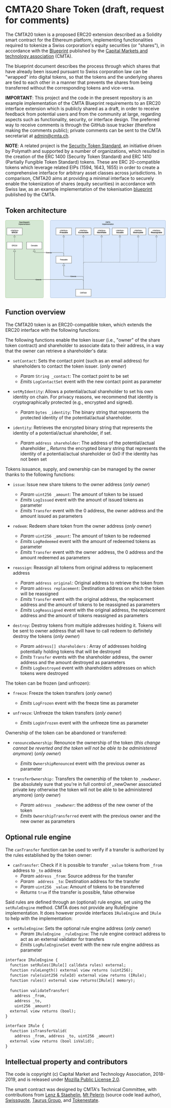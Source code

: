 # CMTA20 Share Token (draft, request for comments)

The CMTA20 token is a proposed ERC20 extension described as a Solidity smart contract for the Ethereum platform, implementing functionalities required to tokenize a Swiss corporation's equity securities (or "shares"), in accordance with the [Blueprint](http://www.cmta.ch/wp-content/uploads/CMTA-Blueprint-for-the-tokenization-of-shares-of-Swiss-corporations-1.pdf) published by the [Capital Markets and technology association](http://www.cmta.ch/) (CMTA).

The blueprint document describes the process through which shares that have already been issued pursuant to Swiss corporation law can be "wrapped" into digital tokens, so that the tokens and the underlying shares are tied to each other in a manner that prevents the shares from being transferred without the corresponding tokens and vice-versa.

**IMPORTANT**: This project and the code in the present repository is an example implementation of the CMTA Blueprint requirements to an ERC20 interface extension which is publicly shared as a draft, in order to receive feedback from potential users and from the community at large, regarding aspects such as functionality, security, or interface design. The preferred way to receive comments is through the GitHub issue tracker (therefore making the comments public); private comments can be sent to the CMTA secretariat at [admin@cmta.ch](mail:admin@cmta.ch).

**NOTE**:
A related project is the [Security Token Standard](https://thesecuritytokenstandard.org/), an initiative driven by Polymath and supported by a number of organizations, which resulted in the creation of the ERC 1400 (Security Token Standard) and ERC 1410 (Partially Fungible Token Standard) tokens. These are ERC 20-compatible tokens which leverage related EIPs (1594, 1643, 1655) in order to create a comprehensive interface for arbitrary asset classes across jurisdictions. In comparison, CMTA20 aims at providing a minimal interface to securely enable the tokenization of shares (equity securities) in accordance with Swiss law, as an example implementation of the tokenisation [blueprint](https://www.cmta.ch/content/52/cmta-blueprint-for-the-tokenization-of-shares-of-swiss-corporations.pdf) published by the CMTA.

## Token architecture

![architecture](./images/architecture.png "Token architecture")

## Function overview

The CMTA20 token is an ERC20-compatible token, which extends the ERC20 interface with the following functions:

The following functions enable the token issuer (i.e., "owner" of the share token contract) and shareholder to associate data to their address, in a way that the owner can retrieve a shareholder's data:

- `setContact`: Sets the contact point (such as an email address) for shareholders to contact the token issuer. (*only owner*)
  - *Param* `String _contact`: The contact point to be set
  - *Emits* `LogContactSet` event with the new contact point as parameter

- `setMyIdentity`: Allows a potential/actual shareholder to set his own identity on chain. For privacy reasons, we recommend that identity is cryptographically protected (e.g., encrypted and signed).
  - *Param* `bytes _identity`: The binary string that represents the protected identity of the potential/actual shareholder.

- `identity`: Retrieves the encrypted binary string that represents the identity of a potential/actual shareholder, if set.
  - *Param* `address shareholder`: The address of the potential/actual shareholder
  _ *Returns* the encrypted binary string that represents the identity of a potential/actual shareholder or 0x0 if the identity has not been set

Tokens issuance, supply, and ownership can be managed by the owner thanks to the following functions:

- `issue`: Issue new share tokens to the owner address (*only owner*)
  - *Param* `uint256 _amount`: The amount of token to be issued
  - *Emits* `LogIssued` event with the amount of issued tokens as parameter
  - *Emits* `Transfer` event with the 0 address, the owner address and the amount issued as parameters

- `redeem`: Redeem share token from the owner address (*only owner*)
  - *Param* `uint256 _amount`: The amount of token to be redeemed
  - *Emits* `LogRedeemed` event with the amount of redeemed tokens as parameter
  - *Emits* `Transfer` event with the owner address, the 0 address and the amount redeemed as parameters

- `reassign`: Reassign all tokens from original address to replacement address
  - *Param* `address original`: Original address to retrieve the token from
  - *Param* `address replacement`: Destination address on which the token will be reassigned
  - *Emits* `Transfer` event with the original address, the replacement address and the amount of tokens to be reassigned as parameters
  - *Emits* `LogReassigned` event with the original address, the replacement address and the amount of tokens reassigned as parameters

- `destroy`: Destroy tokens from multiple addresses holding it. Tokens will be sent to owner address that will have to call redeem to definitely destroy the tokens (*only owner*)
  - *Param* `address[] shareholders` : Array of addresses holding potentially holding tokens that will be destroyed
  - *Emits* `Transfer` events with the shareholder address, the owner address and the amount destroyed as parameters
  - *Emits* `LogDestroyed` event with shareholders addresses on which tokens were destroyed

The token can be frozen (and unfrozen):

- `freeze`: Freeze the token transfers (*only owner*)
  - *Emits* `LogFrozen` event with the freeze time as parameter

- `unfreeze`: Unfreeze the token transfers (*only owner*)
  - *Emits* `LogUnfrozen` event with the unfreeze time as parameter

Ownership of the token can be abandoned or transferred:
  
- `renounceOwnership`: Renounce the ownership of the token (*this change cannot be reverted and the token will not be able to be administered anymore*) (*only owner*)
  - *Emits* `OwnershipRenounced` event with the previous owner as parameter

- `transferOwnership:` Transfers the ownership of the token to `_newOwner`. (be absolutely sure that you're in full control of _newOwner associated private key otherwise the token will not be able to be administered anymore) (*only owner*)
  - *Param* `address _newOwner`: the address of the new owner of the token
  - *Emits* `OwnershipTransferred` event with the previous owner and the new owner as parameters


## Optional rule engine

The `canTransfer` function can be used to verify if a transfer is authorized by the rules established by the token owner:

- `canTransfer`: Check if it is possible to transfer `_value` tokens from `_from` address to `_to` address
  - *Param* `address _from`: Source address for the transfer
  - *Param* ` address _to`: Destination address for the transfer
  - *Param* `uint256 _value`: Amount of tokens to be transferred
  - *Returns* `true` if the transfer is possible, false otherwise

Said rules are defined through an (optional) rule engine, set using the `setRuleEngine` method. CMTA does not provide any RuleEngine implementation. It does however provide interfaces `IRuleEngine` and `IRule` to help with the implementation:

- `setRuleEngine`: Sets the optional rule engine address (*only owner*)
  - *Param* `IRuleEngine _ruleEngine`: The rule engine contract address to act as an external validator for transfers
  - *Emits* `LogRuleEngineSet` event with the new rule engine address as parameter

```
interface IRuleEngine {
  function setRules(IRule[] calldata rules) external;
  function ruleLength() external view returns (uint256);
  function rule(uint256 ruleId) external view returns (IRule);
  function rules() external view returns(IRule[] memory);

  function validateTransfer(
    address _from, 
    address _to, 
    uint256 _amount)
  external view returns (bool);
}
```

```
interface IRule {
  function isTransferValid(
    address _from, address _to, uint256 _amount)
  external view returns (bool isValid);
}
```


## Intellectual property and contributors

The code is copyright (c) Capital Market and Technology Association, 2018-2019, and is released under [Mozilla Public License 2.0](./LICENSE.md).

The smart contract was designed by CMTA's Technical Committee, with contributions from [Lenz & Staehelin](https://www.lenzstaehelin.com/), [Mt Pelerin](https://www.mtpelerin.com/) (source code lead author), [Swissquote](https://swissquote.com/), [Taurus Group](https://taurusgroup.ch/), and [Tokenestate](https://tokenestate.io/).
